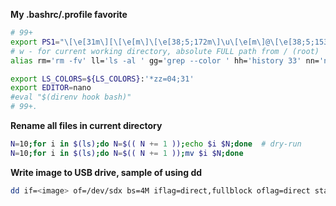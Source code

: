 **My .bashrc/.profile favorite**
```bash
# 99+
export PS1="\[\e[31m\][\[\e[m\]\[\e[38;5;172m\]\u\[\e[m\]@\[\e[38;5;153m\]\h\[\e[m\] \[\e[38;5;214m\]\w\[\e[m\]\[\e[31m\]]\[\e[m\]\\$ "
# w - for current working directory, absolute FULL path from / (root)
alias rm='rm -fv' ll='ls -al ' gg='grep --color ' hh='history 33' nn='nano -w '

export LS_COLORS=${LS_COLORS}:'*zz=04;31'
export EDITOR=nano
#eval "$(direnv hook bash)"
# 99+.
```

**Rename all files in current directory**
```bash
N=10;for i in $(ls);do N=$(( N += 1 ));echo $i $N;done	# dry-run
N=10;for i in $(ls);do N=$(( N += 1 ));mv $i $N;done
```

**Write image to USB drive, sample of using dd**
```bash
dd if=<image> of=/dev/sdx bs=4M iflag=direct,fullblock oflag=direct status=progress
```
